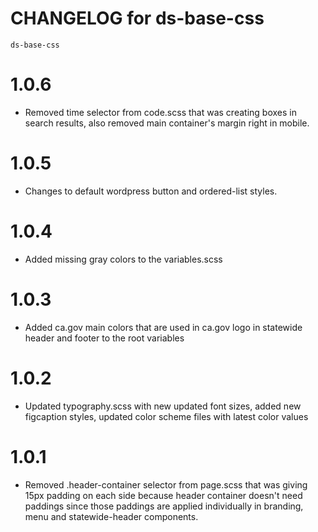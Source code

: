 # CHANGELOG for ds-base-css
`ds-base-css`

# 1.0.6
* Removed time selector from code.scss that was creating boxes in search results, also removed main container's margin right in mobile.
# 1.0.5
* Changes to default wordpress button and ordered-list styles.
# 1.0.4
* Added missing gray colors to the variables.scss
# 1.0.3
* Added ca.gov main colors that are used in ca.gov logo in statewide header and footer to the root variables
# 1.0.2
* Updated typography.scss with new updated font sizes, added new figcaption styles, updated color scheme files with latest color values
# 1.0.1
* Removed .header-container selector from page.scss that was giving 15px padding on each side because header container doesn't need paddings since those paddings are applied individually in branding, menu and statewide-header components.

